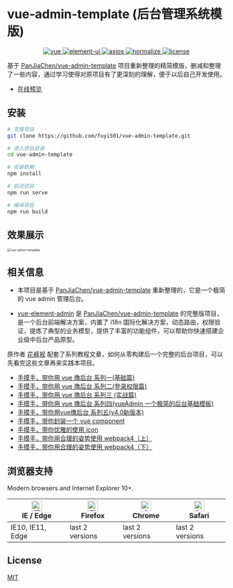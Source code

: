 # vue-admin-template (后台管理系统模版)

<p align="center">
  <a href="https://github.com/vuejs/vue">
    <img src="https://img.shields.io/badge/vue-2.6.11-brightgreen.svg" alt="vue">
  </a>
  <a href="https://github.com/ElemeFE/element">
    <img src="https://img.shields.io/badge/element--ui-2.15.6-brightgreen.svg" alt="element-ui">
  </a>
  <a href="https://axios-http.com/">
    <img src="https://img.shields.io/badge/axios-0.21.4-brightgreen.svg" alt="axios">
  </a>
  <a href="https://necolas.github.io/normalize.css">
    <img src="https://img.shields.io/badge/normalize.css-8.0.1-brightgreen.svg" alt="normalize">
  </a>
  <a href="https://github.com/fuyi501/vue-element-admin/blob/master/LICENSE">
    <img src="https://img.shields.io/github/license/mashape/apistatus.svg" alt="license">
  </a>
</p>

基于 [PanJiaChen/vue-admin-template](https://github.com/PanJiaChen/vue-admin-template) 项目重新整理的精简模版，删减和整理了一些内容，通过学习使得对原项目有了更深刻的理解，便于以后自己开发使用。

- [在线预览](https://fuyi501.github.io/vue-admin-template)

## 安装

```sh
# 克隆项目
git clone https://github.com/fuyi501/vue-admin-template.git

# 进入项目目录
cd vue-admin-template

# 安装依赖
npm install

# 启动项目
npm run serve

# 编译项目
npm run build
```

## 效果展示

<img src="https://alioss.fuwenwei.com/img/20210927234223.png" alt="vue-admin-template" style="zoom:50%;" />

## 相关信息

- 本项目是基于 [PanJiaChen/vue-admin-template](https://github.com/PanJiaChen/vue-admin-template) 重新整理的，它是一个极简的 vue admin 管理后台。

- [vue-element-admin](https://github.com/PanJiaChen/vue-element-admin) 是 [PanJiaChen/vue-admin-template](https://github.com/PanJiaChen/vue-admin-template) 的完整版项目，是一个后台前端解决方案，内置了 i18n 国际化解决方案，动态路由，权限验证，提炼了典型的业务模型，提供了丰富的功能组件，可以帮助你快速搭建企业级中后台产品原型。

原作者 [花裤衩](https://github.com/PanJiaChen) 配套了系列教程文章，如何从零构建后一个完整的后台项目，可以先看完这些文章再来实践本项目。

- [手摸手，带你用 vue 撸后台 系列一(基础篇)](https://juejin.im/post/59097cd7a22b9d0065fb61d2)
- [手摸手，带你用 vue 撸后台 系列二(登录权限篇)](https://juejin.im/post/591aa14f570c35006961acac)
- [手摸手，带你用 vue 撸后台 系列三 (实战篇)](https://juejin.im/post/593121aa0ce4630057f70d35)
- [手摸手，带你用 vue 撸后台 系列四(vueAdmin 一个极简的后台基础模板)](https://juejin.im/post/595b4d776fb9a06bbe7dba56)
- [手摸手，带你用vue撸后台 系列五(v4.0新版本)](https://juejin.im/post/5c92ff94f265da6128275a85)
- [手摸手，带你封装一个 vue component](https://segmentfault.com/a/1190000009090836)
- [手摸手，带你优雅的使用 icon](https://juejin.im/post/59bb864b5188257e7a427c09)
- [手摸手，带你用合理的姿势使用 webpack4（上）](https://juejin.im/post/5b56909a518825195f499806)
- [手摸手，带你用合理的姿势使用 webpack4（下）](https://juejin.im/post/5b5d6d6f6fb9a04fea58aabc)

## 浏览器支持

Modern browsers and Internet Explorer 10+.

| [<img src="https://raw.githubusercontent.com/alrra/browser-logos/master/src/edge/edge_48x48.png" alt="IE / Edge" width="24px" height="24px" />](https://godban.github.io/browsers-support-badges/)</br>IE / Edge | [<img src="https://raw.githubusercontent.com/alrra/browser-logos/master/src/firefox/firefox_48x48.png" alt="Firefox" width="24px" height="24px" />](https://godban.github.io/browsers-support-badges/)</br>Firefox | [<img src="https://raw.githubusercontent.com/alrra/browser-logos/master/src/chrome/chrome_48x48.png" alt="Chrome" width="24px" height="24px" />](https://godban.github.io/browsers-support-badges/)</br>Chrome | [<img src="https://raw.githubusercontent.com/alrra/browser-logos/master/src/safari/safari_48x48.png" alt="Safari" width="24px" height="24px" />](https://godban.github.io/browsers-support-badges/)</br>Safari |
| --------- | --------- | --------- | --------- |
| IE10, IE11, Edge | last 2 versions | last 2 versions | last 2 versions |

## License

[MIT](https://github.com/PanJiaChen/vue-element-admin/blob/master/LICENSE)
